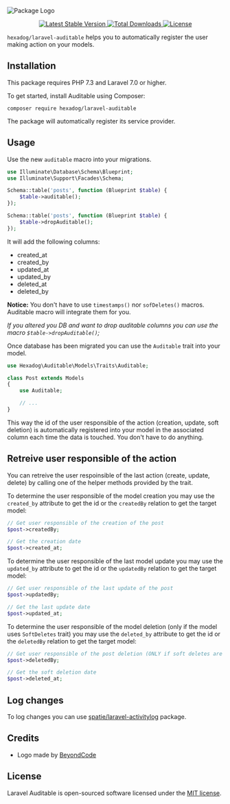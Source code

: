 ![Package Logo](https://banners.beyondco.de/Auditable.png?theme=light&packageManager=composer+require&packageName=hexadog%2Flaravel-auditable&pattern=architect&style=style_1&description=Know+who+manipulates+your+models+in+your+Laravel+application&md=1&showWatermark=1&fontSize=100px&images=identification)

<p align="center">
    <a href="https://packagist.org/packages/hexadog/laravel-auditable">
        <img src="https://poser.pugx.org/hexadog/laravel-auditable/v" alt="Latest Stable Version">
    </a>
    <a href="https://packagist.org/packages/hexadog/laravel-auditable">
        <img src="https://poser.pugx.org/hexadog/laravel-auditable/downloads" alt="Total Downloads">
    </a>
    <a href="https://packagist.org/packages/hexadog/laravel-auditable">
        <img src="https://poser.pugx.org/hexadog/laravel-auditable/license" alt="License">
    </a>
</p>

<code>hexadog/laravel-auditable</code> helps you to automatically register the user making action on your models.

<!-- omit in toc -->
## Installation
This package requires PHP 7.3 and Laravel 7.0 or higher.

To get started, install Auditable using Composer:
```shell
composer require hexadog/laravel-auditable
```

The package will automatically register its service provider.

## Usage
Use the new `auditable` macro into your migrations.
```php
use Illuminate\Database\Schema\Blueprint;
use Illuminate\Support\Facades\Schema;

Schema::table('posts', function (Blueprint $table) {
    $table->auditable();
});

Schema::table('posts', function (Blueprint $table) {
    $table->dropAuditable();
});
```

It will add the following columns:
- created_at
- created_by
- updated_at
- updated_by
- deleted_at
- deleted_by

**Notice:** You don't have to use `timestamps()` nor `sofDeletes()` macros. Auditable macro will integrate them for you.

_If you altered you DB and want to drop auditable columns you can use the macro `$table->dropAuditable()`;_

Once database has been migrated you can use the `Auditable` trait into your model.

```php
use Hexadog\Auditable\Models\Traits\Auditable;

class Post extends Models
{
    use Auditable;

    // ...
}
```

This way the id of the user responsible of the action (creation, update, soft deletion) is automatically registered into your model in the associated column each time the data is touched. You don't have to do anything.

## Retreive user responsible of the action
You can retreive the user respoinsible of the last action (create, update, delete) by calling one of the helper methods provided by the trait.

To determine the user responsible of the model creation you may use the `created_by` attribute to get the id or the `createdBy` relation to get the target model:
```php
// Get user responsible of the creation of the post
$post->createdBy;

// Get the creation date
$post->created_at;
```

To determine the user responsible of the last model update you may use the `updated_by` attribute to get the id or the `updatedBy` relation to get the target model:
```php
// Get user responsible of the last update of the post
$post->updatedBy;

// Get the last update date
$post->updated_at;
```

To determine the user responsible of the model deletion (only if the model uses `SoftDeletes` trait) you may use the `deleted_by` attribute to get the id or the `deletedBy` relation to get the target model:
```php
// Get user responsible of the post deletion (ONLY if soft deletes are used)
$post->deletedBy;

// Get the soft deletion date
$post->deleted_at;
```

## Log changes
To log changes you can use [spatie/laravel-activitylog](https://github.com/spatie/laravel-activitylog) package.

<!-- omit in toc -->
## Credits
- Logo made by [BeyondCode](https://banners.beyondco.de/)

<!-- omit in toc -->
## License
Laravel Auditable is open-sourced software licensed under the [MIT license](LICENSE).